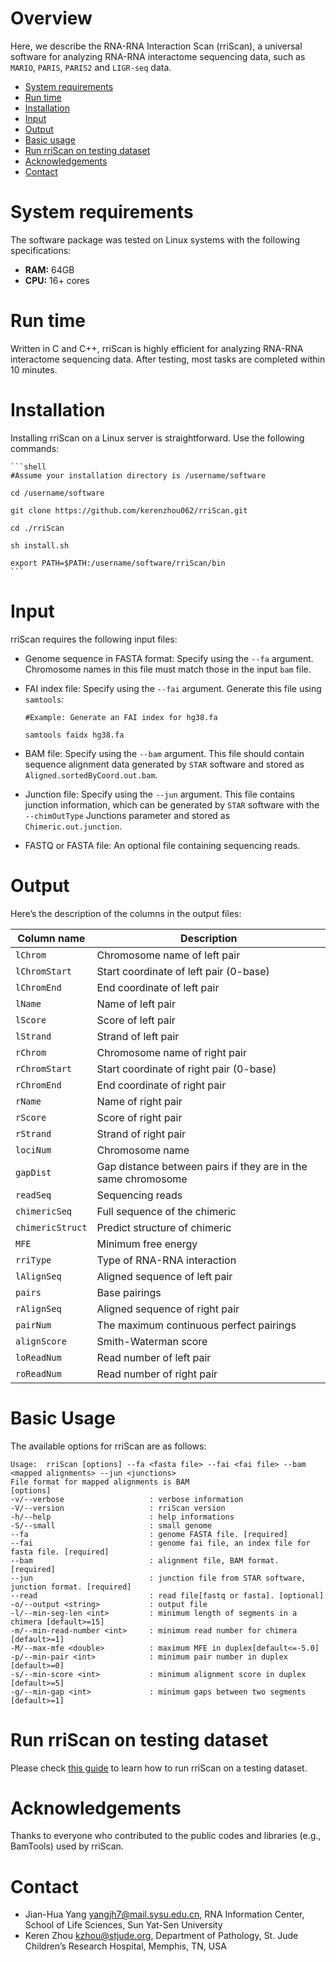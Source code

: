 # Overview
Here, we describe the RNA-RNA Interaction Scan (rriScan), a universal software for analyzing RNA-RNA interactome sequencing data, such as `MARIO`, `PARIS`, `PARIS2` and `LIGR-seq` data.

- [System requirements](#System-requirements)
- [Run time](#Run-time)
- [Installation](#Installation)
- [Input](#Input)
- [Output](#Output)
- [Basic usage](#Basic-usage)
- [Run rriScan on testing dataset](#Run-rriScan-on-testing-dataset)
- [Acknowledgements](#Acknowledgements)
- [Contact](#Contact)

# System requirements
The software package was tested on Linux systems with the following specifications:  
- **RAM:** 64GB  
- **CPU:** 16+ cores

# Run time
Written in C and C++, rriScan is highly efficient for analyzing RNA-RNA interactome sequencing data. After testing, most tasks are completed within 10 minutes.  

# Installation
Installing rriScan on a Linux server is straightforward. Use the following commands:

    ```shell
    #Assume your installation directory is /username/software
    
    cd /username/software
    
    git clone https://github.com/kerenzhou062/rriScan.git
    
    cd ./rriScan
    
    sh install.sh
    
    export PATH=$PATH:/username/software/rriScan/bin
    ```

# Input
rriScan requires the following input files:

* Genome sequence in FASTA format: Specify using the `--fa` argument. Chromosome names in this file must match those in the input `bam` file.

* FAI index file: Specify using the `--fai` argument. Generate this file using `samtools`:

    ```shell
    #Example: Generate an FAI index for hg38.fa  
    
    samtools faidx hg38.fa
    ```

* BAM file: Specify using the `--bam` argument. This file should contain sequence alignment data generated by `STAR` software and stored as `Aligned.sortedByCoord.out.bam`.

* Junction file: Specify using the `--jun` argument. This file contains junction information, which can be generated by `STAR` software with the `--chimOutType` Junctions parameter and stored as `Chimeric.out.junction`.

* FASTQ or FASTA file: An optional file containing sequencing reads.

# Output
Here’s the description of the columns in the output files:

| Column name          | Description
| -----------          |----------
| `lChrom`             | Chromosome name of left pair
| `lChromStart`        | Start coordinate of left pair (0-base)
| `lChromEnd`          | End coordinate of left pair
| `lName`              | Name of left pair
| `lScore`             | Score of left pair
| `lStrand`            | Strand of left pair
| `rChrom`             | Chromosome name of right pair
| `rChromStart`        | Start coordinate of right pair (0-base)
| `rChromEnd`          | End coordinate of right pair
| `rName`              | Name of right pair
| `rScore`             | Score of right pair
| `rStrand`            | Strand of right pair
| `lociNum`            | Chromosome name
| `gapDist`            | Gap distance between pairs if they are in the same chromosome
| `readSeq`            | Sequencing reads
| `chimericSeq`        | Full sequence of the chimeric
| `chimericStruct`     | Predict structure of chimeric
| `MFE`                | Minimum free energy
| `rriType`            | Type of RNA-RNA interaction
| `lAlignSeq`          | Aligned sequence of left pair
| `pairs`              | Base pairings
| `rAlignSeq`          | Aligned sequence of right pair
| `pairNum`            | The maximum continuous perfect pairings
| `alignScore`         | Smith-Waterman score
| `loReadNum`          | Read number of left pair
| `roReadNum`          | Read number of right pair

# Basic Usage
The available options for rriScan are as follows:

```shell
Usage:  rriScan [options] --fa <fasta file> --fai <fai file> --bam <mapped alignments> --jun <junctions>
File format for mapped alignments is BAM
[options]
-v/--verbose                   : verbose information
-V/--version                   : rriScan version
-h/--help                      : help informations
-S/--small                     : small genome
--fa                           : genome FASTA file. [required]
--fai                          : genome fai file, an index file for fasta file. [required]
--bam                          : alignment file, BAM format. [required]
--jun                          : junction file from STAR software, junction format. [required]
--read                         : read file[fastq or fasta]. [optional]
-o/--output <string>           : output file
-l/--min-seg-len <int>         : minimum length of segments in a chimera [default>=15]
-m/--min-read-number <int>     : minimum read number for chimera [default>=1]
-M/--max-mfe <double>          : maximum MFE in duplex[default<=-5.0]
-p/--min-pair <int>            : minimum pair number in duplex [default>=0]
-s/--min-score <int>           : minimum alignment score in duplex [default>=5]
-g/--min-gap <int>             : minimum gaps between two segments [default>=1]
```

# Run rriScan on testing dataset
Please check [this guide](test_data/README.md) to learn how to run rriScan on a testing dataset.

# Acknowledgements
Thanks to everyone who contributed to the public codes and libraries (e.g., BamTools) used by rriScan.

# Contact
* Jian-Hua Yang <yangjh7@mail.sysu.edu.cn>, RNA Information Center, School of Life Sciences, Sun Yat-Sen University<BR>
* Keren Zhou <kzhou@stjude.org>, Department of Pathology, St. Jude Children’s Research Hospital, Memphis, TN, USA<BR>
